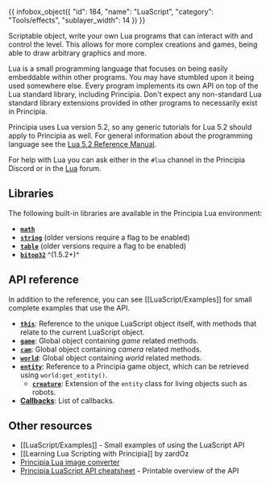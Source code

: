 {{ infobox_object({
	"id": 184,
	"name": "LuaScript",
	"category": "Tools/effects",
	"sublayer_width": 14
}) }}

Scriptable object, write your own Lua programs that can interact with and control the level. This allows for more complex creations and games, being able to draw arbitrary graphics and more.

Lua is a small programming language that focuses on being easily embeddable within other programs. You may have stumbled upon it being used somewhere else. Every program implements its own API on top of the Lua standard library, including Principia. Don't expect any non-standard Lua standard library extensions provided in other programs to necessarily exist in Principia.

Principia uses Lua version 5.2, so any generic tutorials for Lua 5.2 should apply to Principia as well. For general information about the programming language see the [Lua 5.2 Reference Manual](https://www.lua.org/manual/5.2/).

For help with Lua you can ask either in the `#lua` channel in the Principia Discord or in the [Lua](/forum/forum?id=4) forum.

## Libraries
The following built-in libraries are available in the Principia Lua environment:

- **[`math`](https://www.lua.org/manual/5.2/manual.html#6.6)**
- **[`string`](https://www.lua.org/manual/5.2/manual.html#6.4)** (older versions require a flag to be enabled)
- **[`table`](https://www.lua.org/manual/5.2/manual.html#6.5)** (older versions require a flag to be enabled)
- **[`bitop32`](https://www.lua.org/manual/5.2/manual.html#6.7)** ^(1.5.2+)^

## API reference
In addition to the reference, you can see [[LuaScript/Examples]] for small complete examples that use the API.

- **[`this`](/wiki/LuaScript/this)**: Reference to the unique LuaScript object itself, with methods that relate to the current LuaScript object.
- **[`game`](/wiki/LuaScript/game)**: Global object containing *game* related methods.
- **[`cam`](/wiki/LuaScript/cam)**: Global object containing *camera* related methods.
- **[`world`](/wiki/LuaScript/world)**: Global object containing *world* related methods.
- **[`entity`](/wiki/LuaScript/entity)**: Reference to a Principia game object, which can be retrieved using `world:get_entity()`.
  - **[`creature`](/wiki/LuaScript/creature)**: Extension of the `entity` class for living objects such as robots.
- **[Callbacks](/wiki/LuaScript/Callbacks)**: List of callbacks.

## Other resources
- [[LuaScript/Examples]] - Small examples of using the LuaScript API
- [[Learning Lua Scripting with Principia]] by zardOz
- [Principia Lua image converter](/image-to-lua/)
- [Principia LuaScript API cheatsheet](https://rollerozxa.itch.io/principia-luascript-api-cheatsheet) - Printable overview of the API
